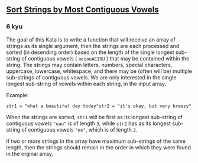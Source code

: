 <h2><a href=https://www.codewars.com/kata/5d2d0d34bceae80027bffddb/train/javascript target="_blank">Sort Strings by Most Contiguous Vowels</a></h2><h3>6 kyu</h3><p>The goal of this Kata is to write a function that will receive an array of strings as its single argument, then the strings are each processed and sorted (in desending order) based on the length of the single longest sub-string of contiguous vowels ( <code>aeiouAEIOU</code> ) that may be contained within the string. The strings may contain letters, numbers, special characters, uppercase, lowercase, whitespace, and there may be (often will be) multiple sub-strings of contiguous vowels. We are only interested in the single longest sub-string of vowels within each string, in the input array.  </p><p>Example:</p><pre><code>str1 = "what a beautiful day today"str2 = "it's okay, but very breezy"</code></pre><p>When the strings are sorted, <code>str1</code> will be first as its longest sub-string of contiguous vowels <code>"eau"</code> is of length <code>3</code>, while <code>str2</code> has as its longest sub-string of contiguous vowels <code>"ee"</code>, which is of length <code>2</code>.</p><p>If two or more strings in the array have maximum sub-strings of the same length, then the strings should remain in the order in which they were found in the orginal array.</p>